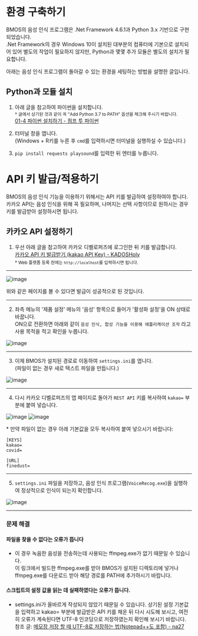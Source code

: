 # 환경 구축하기
BMOS의 음성 인식 프로그램은 .Net Framework 4.6.1과 Python 3.x 기반으로 구현되었습니다.  
.Net Framework의 경우 Windows 10이 설치된 대부분의 컴퓨터에 기본으로 설치되어 있어 별도의 작업이 필요하지 않지만, Python과 몇몇 추가 모듈은 별도의 설치가 필요합니다.  

아래는 음성 인식 프로그램이 돌아갈 수 있는 환경을 세팅하는 방법을 설명한 글입니다.

## Python과 모듈 설치
1. 아래 글을 참고하여 파이썬을 설치합니다.  
<sub>\* 글에서 상기된 것과 같이 꼭 "Add Python 3.7 to PATH" 옵션을 체크해 주시기 바랍니다.</sub>  
[01-4 파이썬 설치하기 - 점프 투 파이썬](https://wikidocs.net/8)

2. 터미널 창을 엽니다.  
(Windows + R키를 누른 후 `cmd`를 입력하시면 터미널을 실행하실 수 있습니다.)

3. `pip install requests playsound`를 입력한 뒤 엔터를 누릅니다.


# API 키 발급/적용하기
BMOS의 음성 인식 기능을 이용하기 위해서는 API 키를 발급하여 설정하여야 합니다.  
카카오 API는 음성 인식을 위해 꼭 필요하며, 나머지는 선택 사항이므로 원하시는 경우 키를 발급받아 설정하시면 됩니다.

## 카카오 API 설정하기

1. 우선 아래 글을 참고하여 카카오 디벨로퍼즈에 로그인한 뒤 키를 발급합니다.  
[카카오 API 키 발급받기 (kakao API Key) - KADOSHoly](https://kadosholy.tistory.com/25)  
<sub>\* Web 플랫폼 등록 란에는 `http://localhost`를 입력하시면 됩니다.</sub>  
***
![image](https://user-images.githubusercontent.com/88251502/130471802-28739c67-b3e5-4e90-adb1-cb9c03bcdfd1.png)
  
  위와 같은 페이지를 볼 수 있다면 발급이 성공적으로 된 것입니다.
***
2. 좌측 메뉴의 '제품 설정' 메뉴의 '음성' 항목으로 들어가 '활성화 설정'을 ON 상태로 바꿉니다.  
  ON으로 전환하면 아래와 같이 `음성 인식, 합성 기능을 이용해 애플리케이션 조작` 라고 사용 목적을 적고 확인을 누릅니다.
  
  ![image](https://user-images.githubusercontent.com/88251502/130472278-fd094fbc-1ec7-4a64-8a5c-58cb50db7b12.png)
***
3. 이제 BMOS가 설치된 경로로 이동하여 `settings.ini`를 엽니다.  
  (파일이 없는 경우 새로 텍스트 파일을 만듭니다.)
  
![image](https://user-images.githubusercontent.com/88251502/130474557-8716263e-a15a-4857-8dae-c0525f99c818.png)
***
4. 다시 카카오 디벨로퍼즈의 앱 페이지로 돌아가 `REST API` 키를 복사하여 `kakao=` 부분에 붙여 넣습니다.

![image](https://user-images.githubusercontent.com/88251502/130475647-4db0d4dc-4c7e-4232-9e77-3a7201035a16.png)
![image](https://user-images.githubusercontent.com/88251502/130475215-03ce0a98-552b-4778-902f-bc20c5dc21ef.png)

\* 만약 파일이 없는 경우 아래 기본값을 모두 복사하여 붙여 넣으시기 바랍니다:
```
[KEYS]
kakao=
covid=

[URL]
finedust=
```
***
5. `settings.ini` 파일을 저장하고, 음성 인식 프로그램(`VoiceRecog.exe`)을 실행하여 정상적으로 인식이 되는지 확인합니다.

![image](https://user-images.githubusercontent.com/88251502/130476393-3b4aa1f8-7e65-48cd-a4c1-04bd001b63e8.png)

***
### 문제 해결
#### 파일을 찾을 수 없다는 오류가 뜹니다
- 이 경우 녹음한 음성을 전송하는데 사용되는 ffmpeg.exe가 없기 때문일 수 있습니다.  
  이 링크에서 빌드한 ffmpeg.exe를 받아 BMOS가 설치된 디렉토리에 넣거나 ffmpeg.exe를 다운로드 받아 해당 경로를 PATH에 추가하시기 바랍니다.
#### 스크립트의 설정 값을 읽는 데 실패하였다는 오류가 뜹니다.
- settings.ini가 올바르게 작성되지 않았기 때문일 수 있습니다.
  상기된 설정 기본값을 입력하고 kakao= 부분에 발급받은 API 키를 채운 뒤 다시 시도해 보시고,
  여전히 오류가 계속된다면 UTF-8 인코딩으로 저장하였는지 확인해 보시기 바랍니다.
  참조 글: [메모장 저장 할 때 UTF-8로 저장하는 법(Notepad++도 포함) - na27](https://na27.tistory.com/200)
